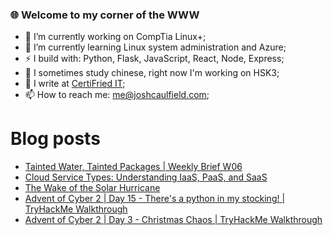 ### 🌐 Welcome to my corner of the WWW

<!--
**Coolfield/coolfield** is a ✨ _special_ ✨ repository because its `README.md` (this file) appears on your GitHub profile.
-->

<!-- Here are some ideas to get you started: -->

- 🔭 I’m currently working on CompTia Linux+;
- 🌱 I’m currently learning Linux system administration and Azure;
- ⚡ I build with: Python, Flask, JavaScript, React, Node, Express;
- 🥮 I sometimes study chinese, right now I'm working on HSK3;
- 📝 I write at [CertiFried IT](https://certifriedit.com/);
- 📫 How to reach me: me@joshcaulfield.com;
<!-- - 👯 I’m looking to collaborate on vertical farming automation; -->
<!-- - 🤔 I’m looking for help with ; -->
<!-- - 💬 Ask me about ...; -->
# Blog posts
<!-- BLOG-POST-LIST:START -->
- [Tainted Water, Tainted Packages | Weekly Brief W06](https://certifriedit.com/tainted-water-tainted-packages-weekly-brief-w06/)
- [Cloud Service Types: Understanding IaaS, PaaS, and SaaS](https://certifriedit.com/cloud-service-types-iaas-paas-saas/)
- [The Wake of the Solar Hurricane](https://certifriedit.com/brief-1-the-wake-of-the-solar-hurricane/)
- [Advent of Cyber 2 | Day 15 - There's a python in my stocking! | TryHackMe Walkthrough](https://certifriedit.com/thm-advent-of-cyber-2-day15/)
- [Advent of Cyber 2 | Day 3 - Christmas Chaos | TryHackMe Walkthrough](https://certifriedit.com/thm-advent-of-cyber-2-day3/)
<!-- BLOG-POST-LIST:END -->

